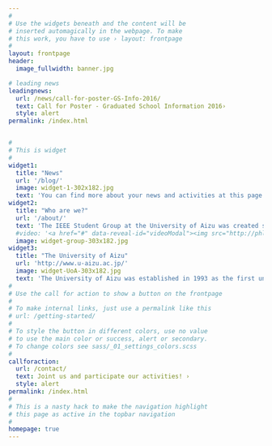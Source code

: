```yaml
---
#
# Use the widgets beneath and the content will be
# inserted automagically in the webpage. To make
# this work, you have to use › layout: frontpage
#
layout: frontpage
header:
  image_fullwidth: banner.jpg

# leading news
leadingnews:
  url: /news/call-for-poster-GS-Info-2016/
  text: Call for Poster - Graduated School Information 2016›
  style: alert
permalink: /index.html


#
# This is widget
#  
widget1:
  title: "News"
  url: '/blog/'
  image: widget-1-302x182.jpg
  text: 'You can find more about your news and activities at this page. The news content is updated every month in concurrence with the group activities.'
widget2:
  title: "Who are we?"
  url: '/about/'
  text: 'The IEEE Student Group at the University of Aizu was created since December 2015. We are a group of IEEE student members who want to promote the activities and researches at the University of Aizu.'
  #video: '<a href="#" data-reveal-id="videoModal"><img src="http://phlow.github.io/feeling-responsive/images/start-video-feeling-responsive-302x182.jpg" width="302" height="182" alt=""/></a>'
  image: widget-group-303x182.jpg
widget3:
  title: "The University of Aizu"
  url: 'http://www.u-aizu.ac.jp/'
  image: widget-UoA-303x182.jpg
  text: 'The University of Aizu was established in 1993 as the first university in Japan solely dedicated to computer science and engineering.'
#
# Use the call for action to show a button on the frontpage
#
# To make internal links, just use a permalink like this
# url: /getting-started/
#
# To style the button in different colors, use no value
# to use the main color or success, alert or secondary.
# To change colors see sass/_01_settings_colors.scss
#
callforaction:
  url: /contact/
  text: Joint us and participate our activities! ›
  style: alert
permalink: /index.html
#
# This is a nasty hack to make the navigation highlight
# this page as active in the topbar navigation
#
homepage: true
---
```


